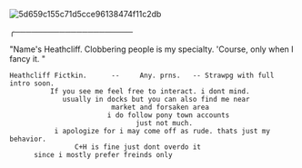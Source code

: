 ![5d659c155c71d5cce96138474f11c2db](https://github.com/user-attachments/assets/d16ef097-05e6-4dd2-a34d-24bd36fc65a3)


  ╭───────────────────── 

 "Name's Heathcliff. Clobbering people is my specialty. 'Course, only when I fancy it. "

    Heathcliff Fictkin.      --     Any. prns.   -- Strawpg with full intro soon.
              If you see me feel free to interact. i dont mind. 
                 usually in docks but you can also find me near 
                             market and forsaken area
                            i do follow pony town accounts
                                   just not much.
               i apologize for i may come off as rude. thats just my behavior.
                    C+H is fine just dont overdo it
          since i mostly prefer freinds only
